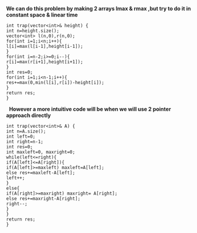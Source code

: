 **We can do this problem by making 2 arrays lmax & rmax ,but try to do it in constant space & linear time**
```
int trap(vector<int>& height) {
int n=height.size();
vector<int> l(n,0),r(n,0);
for(int i=1;i<n;i++){
l[i]=max(l[i-1],height[i-1]);
}
for(int i=n-2;i>=0;i--){
r[i]=max(r[i+1],height[i+1]);
}
int res=0;
for(int i=1;i<n-1;i++){
res+=max(0,min(l[i],r[i])-height[i]);
}
return res;
}
```
​
​
**However a more intuitive code will be when we will use 2 pointer approach directly**
```
int trap(vector<int>& A) {
int n=A.size();
int left=0;
int right=n-1;
int res=0;
int maxleft=0, maxright=0;
while(left<=right){
if(A[left]<=A[right]){
if(A[left]>=maxleft) maxleft=A[left];
else res+=maxleft-A[left];
left++;
}
else{
if(A[right]>=maxright) maxright= A[right];
else res+=maxright-A[right];
right--;
}
}
return res;
}
```